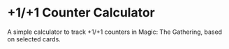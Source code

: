 # +1/+1 Counter Calculator
A simple calculator to track +1/+1 counters in Magic: The Gathering, based on selected cards.